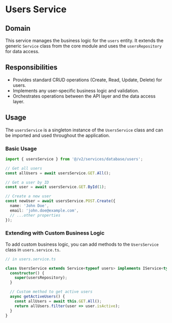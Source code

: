 # Users Service

## Domain
This service manages the business logic for the `users` entity. It extends the generic `Service` class from the core module and uses the `usersRepository` for data access.

## Responsibilities
- Provides standard CRUD operations (Create, Read, Update, Delete) for users.
- Implements any user-specific business logic and validation.
- Orchestrates operations between the API layer and the data access layer.

## Usage
The `usersService` is a singleton instance of the `UsersService` class and can be imported and used throughout the application.

### Basic Usage
```typescript
import { usersService } from '@/v2/services/database/users';

// Get all users
const allUsers = await usersService.GET.All();

// Get a user by ID
const user = await usersService.GET.ById(1);

// Create a new user
const newUser = await usersService.POST.Create({
  name: 'John Doe',
  email: 'john.doe@example.com',
  // ...other properties
});
```

### Extending with Custom Business Logic
To add custom business logic, you can add methods to the `UsersService` class in `users.service.ts`.

```typescript
// in users.service.ts

class UsersService extends Service<typeof users> implements IService<typeof users> {
  constructor() {
    super(usersRepository);
  }

  // Custom method to get active users
  async getActiveUsers() {
    const allUsers = await this.GET.All();
    return allUsers.filter(user => user.isActive);
  }
}